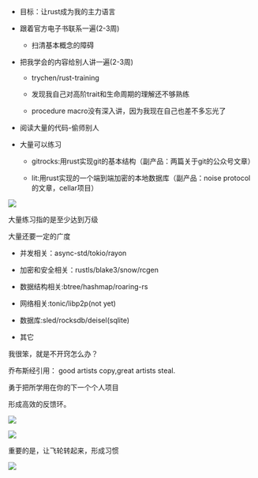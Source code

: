 - 目标：让rust成为我的主力语言

- 跟着官方电子书联系一遍(2-3周)

	- 扫清基本概念的障碍

- 把我学会的内容给别人讲一遍(2-3周)

	- trychen/rust-training

	- 发现我自己对高阶trait和生命周期的理解还不够熟练

	- procedure macro没有深入讲，因为我现在自己也差不多忘光了

- 阅读大量的代码-偷师别人

- 大量可以练习

	- gitrocks:用rust实现git的基本结构（副产品：两篇关于git的公众号文章）

	- lit:用rust实现的一个端到端加密的本地数据库（副产品：noise protocol的文章，cellar项目）

![](https://gitee.com/hxc8/images5/raw/master/img/202407172327717.jpg)

大量练习指的是至少达到万级

大量还要一定的广度

- 并发相关：async-std/tokio/rayon

- 加密和安全相关：rustls/blake3/snow/rcgen

- 数据结构相关:btree/hashmap/roaring-rs

- 网络相关:tonic/libp2p(not yet)

- 数据库:sled/rocksdb/deisel(sqlite)

- 其它

我很笨，就是不开窍怎么办？

乔布斯经引用： good artists copy,great artists steal.

勇于把所学用在你的下一个个人项目

形成高效的反馈环。

![](https://gitee.com/hxc8/images5/raw/master/img/202407172327232.jpg)

![](https://gitee.com/hxc8/images5/raw/master/img/202407172327648.jpg)

重要的是，让飞轮转起来，形成习惯

![](https://gitee.com/hxc8/images5/raw/master/img/202407172327054.jpg)